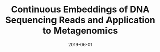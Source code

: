 ---
title: "Continuous Embeddings of DNA Sequencing Reads and Application to Metagenomics"
collection: publications
permalink: /publications/2019-06-01-Continuous-Embeddings-of-DNA-Sequencing-Reads-and-Application-to-Metagenomics
date: 2019-06-01
paperurl: 'https://doi.org/10.1089/cmb.2018.0174'
code: 'https://github.com/rmenegaux/fastDNA/'
citation: 'R.&nbsp;Menegaux, &amp; J.-P. Vert.
Continuous embeddings of <span class="bibtex-protected">DNA</span> sequencing reads and application to metagenomics.
<em>J. Comput. Biol.</em>, 26(6):509–518, 2019.'
---